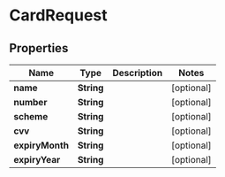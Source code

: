 # CardRequest

## Properties
Name | Type | Description | Notes
------------ | ------------- | ------------- | -------------
**name** | **String** |  |  [optional]
**number** | **String** |  |  [optional]
**scheme** | **String** |  |  [optional]
**cvv** | **String** |  |  [optional]
**expiryMonth** | **String** |  |  [optional]
**expiryYear** | **String** |  |  [optional]
